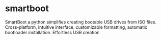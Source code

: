 # smartboot
SmartBoot a python simplifies creating bootable USB drives from ISO files. Cross-platform, intuitive interface, customizable formatting, automatic bootloader installation. Effortless USB creation 
